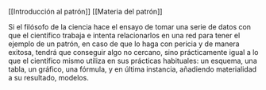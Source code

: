 [[Introducción al patrón]]
[[Materia del patrón]]


Si el filósofo de la ciencia hace el ensayo de tomar una serie de datos con que el científico trabaja e intenta relacionarlos en una red para tener el ejemplo de un patrón, en caso de que lo haga con pericia y de manera exitosa, tendrá que conseguir algo no cercano, sino prácticamente igual a lo que el científico mismo utiliza en sus prácticas habituales: un esquema, una tabla, un gráfico, una fórmula, y en última instancia, añadiendo materialidad a su resultado, modelos.